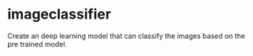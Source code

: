 # imageclassifier
Create an deep learning model that can classify the images based on the pre trained model.
